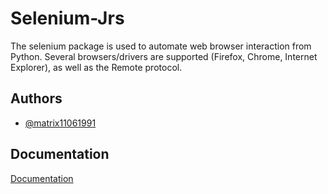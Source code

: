 
# Selenium-Jrs

The selenium package is used to automate web browser interaction from Python. Several browsers/drivers are supported (Firefox, Chrome, Internet Explorer), as well as the Remote protocol.

## Authors

- [@matrix11061991](https://www.github.com/matrix11061991)


## Documentation

[Documentation](https://github.com/matrix11061991/Selenium-Jrs/tree/main/Clic-sim)

